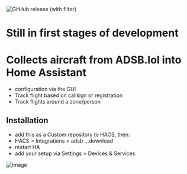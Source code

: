 ![GitHub release (with filter)](https://img.shields.io/github/v/release/vingerha/ha_adsb_lol)

# Still in first stages of development

# Collects aircraft from ADSB.lol into Home Assistant
- configuration via the GUI
- Track flight based on callsign or registration
- Track flights around a zone/person

## Installation

- add this as a Custom repository to HACS, then:
- HACS > Integrations > adsb ...download
- restart HA
- add your setup via Settings > Devices & Services 


 ![image](https://github.com/vingerha/ha_adsb_lol/assets/44190435/7ea6450f-f403-4188-85a7-5499798df759)


